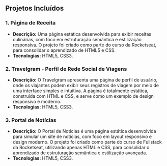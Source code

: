 ## Projetos Incluídos

### 1. Página de Receita
- **Descrição:** Uma página estática desenvolvida para exibir receitas culinárias, com foco em estruturação semântica e estilização responsiva. O projeto foi criado como parte do curso da Rocketseat, para consolidar o aprendizado de HTML5 e CSS.
- **Tecnologias:** HTML5, CSS3.

### 2. Travelgram - Perfil de Rede Social de Viagens
- **Descrição:** O Travelgram apresenta uma página de perfil de usuário, onde os viajantes podem exibir seus registros de viagem por meio de uma interface simples e intuitiva. A página é totalmente estática, construída com HTML e CSS, e serve como um exemplo de design responsivo e moderno.
- **Tecnologias:** HTML5, CSS3.

### 3. Portal de Notícias
- **Descrição:** O Portal de Notícias é uma página estática desenvolvida para simular um site de notícias, com foco em layout responsivo e design moderno. O projeto foi criado como parte do curso de Fullstack da Rocketseat, utilizando apenas HTML e CSS, para consolidar o aprendizado de estruturação semântica e estilização avançada.
- **Tecnologias:** HTML5, CSS3.